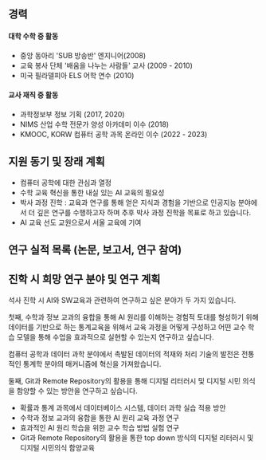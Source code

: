 ## 경력
#### 대학 수학 중 활동
* 중앙 동아리 'SUB 방송반' 엔지니어(2008)
* 교육 봉사 단체 '배움을 나누는 사람들' 교사 (2009 - 2010)
* 미국 필라델피아 ELS 어학 연수 (2010)
#### 교사 재직 중 활동
* 과학정보부 정보 기획 (2017, 2020)
*  NIMS  산업 수학 전문가 양성 아카데미 이수 (2018)
*  KMOOC, KORW 컴퓨터 공학 과목 온라인 이수 (2022 - 2023)

## 지원 동기 및 장래 계획
* 컴퓨터 공학에 대한 관심과 열정 
* 수학 교육 혁신을 통한 내실 있는 AI 교육의 필요성
* 박사 과정 진학 : 교육과 연구를 통해 얻은 지식과 경험을 기반으로 인공지능 분야에서 더 깊은 연구를 수행하고자 하며 추후 박사 과정 진학을 목표로 하고 있습니다.
* AI 교육 선도 교원으로서 서울 교육에 기여 

## 연구 실적 목록 (논문, 보고서, 연구 참여)

## 진학 시 희망 연구 분야 및 연구 계획
석사 진학 시 AI와 SW교육과 관련하여 연구하고 싶은 분야가 두 가지 있습니다.

첫째, 수학과 정보 교과의 융합을 통해 AI 원리를 이해하는 경험적 토대를 형성하기 위해 데이터를 기반으로 하는 통계교육을 위해서 교육 과정을 어떻게 구성하고 어떤 교수 학습 모델을 통해 수업을 효과적으로 실현할 수 있는지 연구하고 싶습니다. 

컴퓨터 공학과 데이터 과학 분야에서 촉발된 데이터의 적재와 처리 기술의 발전은 전통적인 통계학 분야의 매커니즘에 혁신을 가져왔습니다. 

둘째, Git과 Remote Repository의 활용을 통해 디지털 리터러시 및 디지털 시민 의식을 함양할 수 있는 방안을  연구하고 싶습니다.
* 확률과 통계 과목에서 데이터베이스 시스템, 데이터 과학 실습 적용 방안
* 수학과 정보 교과의 융합을 통한  AI 원리 교육 과정 연구
* 효과적인  AI 원리 학습을 위한 교수 학습 방법 실험 연구
* Git과 Remote Repository의 활용을 통한 top down 방식의 디지털 리터러시 및 디지털 시민의식 함양교육